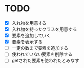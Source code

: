 # TODO


-[x] 入れ物を用意する
-[x] 入れ物を持ったクラスを用意する
-[x] 要素を追加していく
-[x] 要素を表示する
-[ ] 一定の数まで要素を追加する
-[ ] 使われていない要素を削除する
-[ ] getされた要素を使われたとみなす

